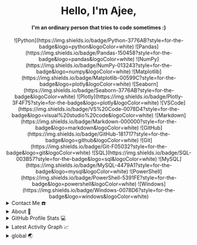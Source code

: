 <!DOCTYPE html>
<html lang="en">
<head>
  <meta charset="UTF-8">
  <meta name="viewport" content="width=device-width, initial-scale=1.0">
</head>
<body>

<div align="center">
  <span>
    <h1>Hello, I'm Ajee,</h1>
    <h4>I'm an ordinary person that tries to code sometimes :) </h4>
    ![Python](https://img.shields.io/badge/Python-3776AB?style=for-the-badge&logo=python&logoColor=white)
    ![Pandas](https://img.shields.io/badge/Pandas-150458?style=for-the-badge&logo=pandas&logoColor=white)
    ![NumPy](https://img.shields.io/badge/NumPy-013243?style=for-the-badge&logo=numpy&logoColor=white)
    ![Matplotlib](https://img.shields.io/badge/Matplotlib-00599C?style=for-the-badge&logo=plotly&logoColor=white)
    ![Seaborn](https://img.shields.io/badge/Seaborn-3776AB?style=for-the-badge&logoColor=white)
    ![Plotly](https://img.shields.io/badge/Plotly-3F4F75?style=for-the-badge&logo=plotly&logoColor=white)
    ![VSCode](https://img.shields.io/badge/VS%20Code-0078D4?style=for-the-badge&logo=visual%20studio%20code&logoColor=white)
    ![Markdown](https://img.shields.io/badge/Markdown-000000?style=for-the-badge&logo=markdown&logoColor=white)
    ![GitHub](https://img.shields.io/badge/GitHub-181717?style=for-the-badge&logo=github&logoColor=white)
    ![Git](https://img.shields.io/badge/Git-F05032?style=for-the-badge&logo=git&logoColor=white)
    ![SQL](https://img.shields.io/badge/SQL-003B57?style=for-the-badge&logo=sql&logoColor=white)
    ![MySQL](https://img.shields.io/badge/MySQL-4479A1?style=for-the-badge&logo=mysql&logoColor=white)
    ![PowerShell](https://img.shields.io/badge/PowerShell-5391FE?style=for-the-badge&logo=powershell&logoColor=white)
    ![Windows](https://img.shields.io/badge/Windows-0078D6?style=for-the-badge&logo=windows&logoColor=white)

</div>
<details>
  <summary>Contact Me ☎️</summary>
  <div align="center">
    <h2>You can reach me by:</h2>
    <p>
      <a href="" target="_blank">
        <img src="https://img.shields.io/badge/linkedin-%231DA1F2.svg?style=for-the-badge&logo=linkedin&logoColor=white" alt="azzar" height="30">
      </a>
      <a href="" target="_blank">
        <img src="https://img.shields.io/badge/facebook-4267B2.svg?style=for-the-badge&logo=facebook&logoColor=white" alt="azzar" height="30">
      </a>
      <a href="mailto:harmainalibutt6@gmail.com" target="_blank">
        <img src="https://img.shields.io/badge/gmail-EA4335.svg?style=for-the-badge&logo=gmail&logoColor=white" alt="azzar" height="30">
      </a>
    </p>
    <p>
      <a href="https://instagram.com/aka_ajee" target="_blank">
        <img src="https://img.shields.io/badge/instagram-%23E4405F.svg?style=for-the-badge&logo=Instagram&logoColor=white" alt="azzar" height="30">
      </a>
      <a href="https://wa.me/+923486919189" target="_blank">
        <img src="https://img.shields.io/badge/whatsapp-4B7F1.svg?style=for-the-badge&logo=whatsapp&logoColor=white" alt="azzar" height="30">
      </a>
      <a href="" target="_blank">
        <img src="https://img.shields.io/badge/twitter-1DA1F2.svg?style=for-the-badge&logo=twitter&logoColor=white" alt="azzar" height="30">
      </a>
    </p>
  </div>
</details>

<details>
  <summary>About 👤</summary>
  <div align="center">
    <h2>About this Account</h2>
    <p>
      <a href="https://github.com/butt-sahab" target="_blank">
        <img src="https://komarev.com/ghpvc/?username=butt-sahab&style=for-the-badge&label=PROFILE+VIEWS" height="25" alt="views count">
      </a>
    </p>
  </div>
</details>

<details>
  <summary>GitHub Profile Stats 💻</summary>
  <div align="center">
    <h2>GitHub Stats</h2>
    <details open>
      <summary><h3>Languages</h3></summary>
      <p>
        <a href="https://github.com/butt-sahab">
          <img src="https://github-readme-stats.vercel.app/api/top-langs/?username=butt-sahab&langs_count=6&theme=gruvbox&layout=compact&hide_border=true" alt="1999AZZAR :: overall Top Langs">
        </a>
      </p>
      <p>
        <a href="https://github.com/butt-sahab">
          <img width="45%" src="https://github-profile-summary-cards.vercel.app/api/cards/repos-per-language?username=butt-sahab&theme=gruvbox&layout=compact&hide_border=true" alt="1999AZZAR :: Top Langs by repo">
          <img width="45%" src="https://github-profile-summary-cards.vercel.app/api/cards/most-commit-language?username=butt-sahab&theme=gruvbox&layout=compact&hide_border=true" alt="1999AZZAR :: Top Langs by commit">
        </a>
      </p>
    </details>
    <details open>
      <summary><h3>Statistics</h3></summary>
      <p>
        <a href="https://github.com/butt-sahab">
          <img width="49.5%" src="https://github-readme-stats.vercel.app/api?username=butt-sahab&show_icons=true&theme=gruvbox&hide_border=true">
          <img width="49.5%" src="https://github-readme-streak-stats.herokuapp.com/?user=butt-sahab&theme=gruvbox&hide_border=true">
        </a>
      </p>
    </details>
  </div>
</details>

<details>
  <summary>Latest Activity Graph 📈</summary>
  <br>
  <h2 align="center">Latest Contribution</h2>
  <a href="https://github.com/ashutosh00710/github-readme-activity-graph">
    <img alt="Azzar's Activity Graph" src="https://github-readme-activity-graph.vercel.app/graph?username=butt-sahab&theme=github-compact&hide_border=true">
  </a>
  <br>
</details>
<details>
  <summary>global 🌏</summary>
  <br/>
  <details open>
  <summary>👷‍♂️ create your own custom badge</summary>
  <div>
  <samp>
    <h2 align="center">u can try using these website for creating your own custom badge</h2>
    <p align="center">
      <a href="https://badgen.net/" target="blank">
        <img src="https://badgen.net/statics/badgen-logo.svg" img align="center" height="50"
        alt="badgen"/></a>
      <a href="https://shields.io/" target="blank">
        <img src="https://raw.githubusercontent.com/badges/shields/master/readme-logo.svg" img align="center" height="50"
        alt="shields.io"/></a>
    </p>
    </samp>
  </div>
</details> 



### Support

You can support me by buying me a coffee if you like to!

<div align="left">
  <a href="" target="_blank">
    <img src="https://cdn.buymeacoffee.com/buttons/v2/default-yellow.png" alt="Buy Me A Coffee" style="height: 42px !important;width: 151.9px !important; margin-top: 50px !important;">
  </a>
</div>

</body>
</html>

-----

Credits: [1999AZZAR](https://github.com/1999AZZAR)


<!---
butt-sahab/butt-sahab is a ✨ special ✨ repository because its `README.md` (this file) appears on your GitHub profile.
You can click the Preview link to take a look at your changes.
--->
